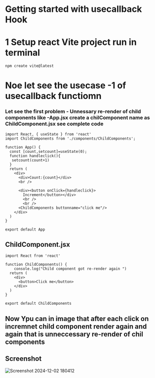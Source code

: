 # Getting started with usecallback Hook 
# 1  Setup react Vite project run in terminal 
```
npm create vite@latest

```
# Noe let see the usecase -1 of usecallback functiomn 
### Let see the first problem - Unnessary re-render of child components like -App.jsx create a chilComponent name as ChildComponent.jsx see complete code 
```
import React, { useState } from 'react'
import ChildComponents from './components/ChildComponents';

function App() {
  const [count,setcount]=useState(0);
  function handleclick(){
   setcount(count+1)
  }
  return (
    <div>
      <div>Count:{count}</div>
      <br />

      <div><button onClick={handleclick}>
        Increment</button></div>
        <br />
        <br />
      <ChildComponents buttonname="click me"/>
    </div>
  )
}

export default App

```
## ChildComponent.jsx
```
import React from 'react'

function ChildComponents() {
    console.log("Child component got re-render again ")
  return (
    <div>
      <button>Click me</button>
    </div>
  )
}

export default ChildComponents

```

## Now Ypu can in image that after each click on incremnet child component render again and again that is unneccessary re-render of chil components 
## Screenshot
![Screenshot 2024-12-02 180412](https://github.com/user-attachments/assets/aef0ab7c-8774-4df4-b56a-cfae7b7889cb)


